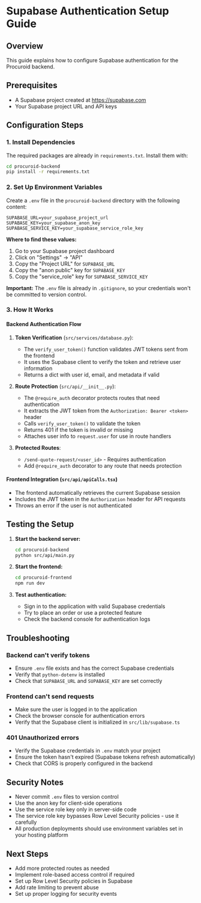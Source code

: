 # Supabase Authentication Setup Guide

## Overview
This guide explains how to configure Supabase authentication for the Procuroid backend.

## Prerequisites
- A Supabase project created at https://supabase.com
- Your Supabase project URL and API keys

## Configuration Steps

### 1. Install Dependencies
The required packages are already in `requirements.txt`. Install them with:

```bash
cd procuroid-backend
pip install -r requirements.txt
```

### 2. Set Up Environment Variables
Create a `.env` file in the `procuroid-backend` directory with the following content:

```env
SUPABASE_URL=your_supabase_project_url
SUPABASE_KEY=your_supabase_anon_key
SUPABASE_SERVICE_KEY=your_supabase_service_role_key
```

**Where to find these values:**
1. Go to your Supabase project dashboard
2. Click on "Settings" → "API"
3. Copy the "Project URL" for `SUPABASE_URL`
4. Copy the "anon public" key for `SUPABASE_KEY`
5. Copy the "service_role" key for `SUPABASE_SERVICE_KEY`

**Important:** The `.env` file is already in `.gitignore`, so your credentials won't be committed to version control.

### 3. How It Works

#### Backend Authentication Flow
1. **Token Verification** (`src/services/database.py`):
   - The `verify_user_token()` function validates JWT tokens sent from the frontend
   - It uses the Supabase client to verify the token and retrieve user information
   - Returns a dict with user id, email, and metadata if valid

2. **Route Protection** (`src/api/__init__.py`):
   - The `@require_auth` decorator protects routes that need authentication
   - It extracts the JWT token from the `Authorization: Bearer <token>` header
   - Calls `verify_user_token()` to validate the token
   - Returns 401 if the token is invalid or missing
   - Attaches user info to `request.user` for use in route handlers

3. **Protected Routes**:
   - `/send-quote-request/<user_id>` - Requires authentication
   - Add `@require_auth` decorator to any route that needs protection

#### Frontend Integration (`src/api/apiCalls.tsx`)
- The frontend automatically retrieves the current Supabase session
- Includes the JWT token in the `Authorization` header for API requests
- Throws an error if the user is not authenticated

## Testing the Setup

1. **Start the backend server:**
   ```bash
   cd procuroid-backend
   python src/api/main.py
   ```

2. **Start the frontend:**
   ```bash
   cd procuroid-frontend
   npm run dev
   ```

3. **Test authentication:**
   - Sign in to the application with valid Supabase credentials
   - Try to place an order or use a protected feature
   - Check the backend console for authentication logs

## Troubleshooting

### Backend can't verify tokens
- Ensure `.env` file exists and has the correct Supabase credentials
- Verify that `python-dotenv` is installed
- Check that `SUPABASE_URL` and `SUPABASE_KEY` are set correctly

### Frontend can't send requests
- Make sure the user is logged in to the application
- Check the browser console for authentication errors
- Verify that the Supabase client is initialized in `src/lib/supabase.ts`

### 401 Unauthorized errors
- Verify the Supabase credentials in `.env` match your project
- Ensure the token hasn't expired (Supabase tokens refresh automatically)
- Check that CORS is properly configured in the backend

## Security Notes

- Never commit `.env` files to version control
- Use the anon key for client-side operations
- Use the service role key only in server-side code
- The service role key bypasses Row Level Security policies - use it carefully
- All production deployments should use environment variables set in your hosting platform

## Next Steps

- Add more protected routes as needed
- Implement role-based access control if required
- Set up Row Level Security policies in Supabase
- Add rate limiting to prevent abuse
- Set up proper logging for security events

